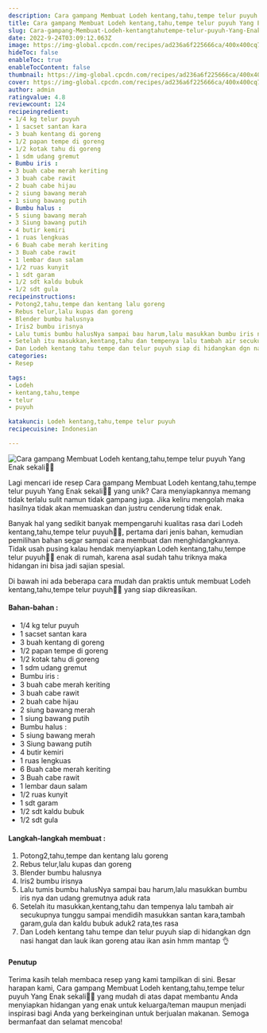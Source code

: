```yaml
---
description: Cara gampang Membuat Lodeh kentang,tahu,tempe telur puyuh Yang Enak sekali"
title: Cara gampang Membuat Lodeh kentang,tahu,tempe telur puyuh Yang Enak sekali
slug: Cara-gampang-Membuat-Lodeh-kentangtahutempe-telur-puyuh-Yang-Enak-sekali
date: 2022-9-24T03:09:12.063Z
image: https://img-global.cpcdn.com/recipes/ad236a6f225666ca/400x400cq70/photo.jpg
hideToc: false
enableToc: true
enableTocContent: false
thumbnail: https://img-global.cpcdn.com/recipes/ad236a6f225666ca/400x400cq70/photo.jpg
cover: https://img-global.cpcdn.com/recipes/ad236a6f225666ca/400x400cq70/photo.jpg
author: admin
ratingvalue: 4.8
reviewcount: 124
recipeingredient:
- 1/4 kg telur puyuh
- 1 sacset santan kara
- 3 buah kentang di goreng
- 1/2 papan tempe di goreng
- 1/2 kotak tahu di goreng
- 1 sdm udang gremut
- Bumbu iris :
- 3 buah cabe merah keriting
- 3 buah cabe rawit
- 2 buah cabe hijau
- 2 siung bawang merah
- 1 siung bawang putih
- Bumbu halus :
- 5 siung bawang merah
- 3 Siung bawang putih
- 4 butir kemiri
- 1 ruas lengkuas
- 6 Buah cabe merah keriting
- 3 Buah cabe rawit
- 1 lembar daun salam
- 1/2 ruas kunyit
- 1 sdt garam
- 1/2 sdt kaldu bubuk
- 1/2 sdt gula
recipeinstructions:
- Potong2,tahu,tempe dan kentang lalu goreng
- Rebus telur,lalu kupas dan goreng
- Blender bumbu halusnya
- Iris2 bumbu irisnya
- Lalu tumis bumbu halusNya sampai bau harum,lalu masukkan bumbu iris nya dan udang gremutnya aduk rata
- Setelah itu masukkan,kentang,tahu dan tempenya lalu tambah air secukupnya tunggu sampai mendidih masukkan santan kara,tambah garam,gula dan kaldu bubuk aduk2 rata,tes rasa
- Dan Lodeh kentang tahu tempe dan telur puyuh siap di hidangkan dgn nasi hangat dan lauk ikan goreng atau ikan asin hmm mantap 👌
categories:
- Resep

tags:
- Lodeh
- kentang,tahu,tempe
- telur
- puyuh

katakunci: Lodeh kentang,tahu,tempe telur puyuh
recipecuisine: Indonesian

---
```


![Cara gampang Membuat Lodeh kentang,tahu,tempe telur puyuh Yang Enak sekali👩‍🍳](https://img-global.cpcdn.com/recipes/ad236a6f225666ca/400x400cq70/photo.jpg)

Lagi mencari ide resep Cara gampang Membuat Lodeh kentang,tahu,tempe telur puyuh Yang Enak sekali👩‍🍳 yang unik? Cara menyiapkannya memang tidak terlalu sulit namun tidak gampang juga. Jika keliru mengolah maka hasilnya tidak akan memuaskan dan justru cenderung tidak enak.

Banyak hal yang sedikit banyak mempengaruhi kualitas rasa dari Lodeh kentang,tahu,tempe telur puyuh👩‍🍳, pertama dari jenis bahan, kemudian pemilihan bahan segar sampai cara membuat dan menghidangkannya. Tidak usah pusing kalau hendak menyiapkan Lodeh kentang,tahu,tempe telur puyuh👩‍🍳 enak di rumah, karena asal sudah tahu triknya maka hidangan ini bisa jadi sajian spesial.

Di bawah ini ada beberapa cara mudah dan praktis untuk membuat Lodeh kentang,tahu,tempe telur puyuh👩‍🍳 yang siap dikreasikan.

<!--inarticleads1-->

#### Bahan-bahan :

- 1/4 kg telur puyuh
- 1 sacset santan kara
- 3 buah kentang di goreng
- 1/2 papan tempe di goreng
- 1/2 kotak tahu di goreng
- 1 sdm udang gremut
- Bumbu iris :
- 3 buah cabe merah keriting
- 3 buah cabe rawit
- 2 buah cabe hijau
- 2 siung bawang merah
- 1 siung bawang putih
- Bumbu halus :
- 5 siung bawang merah
- 3 Siung bawang putih
- 4 butir kemiri
- 1 ruas lengkuas
- 6 Buah cabe merah keriting
- 3 Buah cabe rawit
- 1 lembar daun salam
- 1/2 ruas kunyit
- 1 sdt garam
- 1/2 sdt kaldu bubuk
- 1/2 sdt gula

<!--inarticleads2-->

#### Langkah-langkah membuat :

1. Potong2,tahu,tempe dan kentang lalu goreng
1. Rebus telur,lalu kupas dan goreng
1. Blender bumbu halusnya
1. Iris2 bumbu irisnya
1. Lalu tumis bumbu halusNya sampai bau harum,lalu masukkan bumbu iris nya dan udang gremutnya aduk rata
1. Setelah itu masukkan,kentang,tahu dan tempenya lalu tambah air secukupnya tunggu sampai mendidih masukkan santan kara,tambah garam,gula dan kaldu bubuk aduk2 rata,tes rasa
1. Dan Lodeh kentang tahu tempe dan telur puyuh siap di hidangkan dgn nasi hangat dan lauk ikan goreng atau ikan asin hmm mantap 👌

#### Penutup

Terima kasih telah membaca resep yang kami tampilkan di sini. Besar harapan kami, Cara gampang Membuat Lodeh kentang,tahu,tempe telur puyuh Yang Enak sekali👩‍🍳 yang mudah di atas dapat membantu Anda menyiapkan hidangan yang enak untuk keluarga/teman maupun menjadi inspirasi bagi Anda yang berkeinginan untuk berjualan makanan. Semoga bermanfaat dan selamat mencoba!